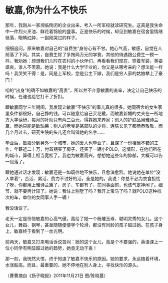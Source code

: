 # 敏嘉,你为什么不快乐

那年，我刚从一家濒临倒闭的企业出来，考入一所军校就读研究生。这真是我生命中一件烈火烹油、鲜花着锦般的盛事。正是快乐的时候，却见到敏嘉在宿舍里情绪低落，眼睛红肿，一副刚哭过的样子。 

细细追问，原来敏嘉对自己的“自费生”身份心有不甘。她心气高，敏感，自觉在人前落了下风。其实，自费生除了多掏两万元的学费，其他的待遇跟公费生一模一样。我劝她：想想我们儿时在农村的小伙伴们，再看看我们现在，穿着军装，英姿飒爽，谁人不羡慕。她说：我是什么大学毕业的，你又是从哪考来的？想法能一样吗！我哭笑不得：是，同是上军校，您是公主下嫁，我们是穷人家的姑娘攀上了豪门！ 

咱的“出身”的确不如敏嘉的“高贵”，所以并不介意敏嘉的直率，决定让自己快乐的时候，任谁也给它打不了折扣。 

跟敏嘉同学三年期间，我发现让敏嘉“不快乐”的事儿真的很多。她同宿舍的女生家里条件都很好，自己挣的钱，可以随意给自己买花戴，而敏嘉新婚的丈夫在一所地方大学读研，每月的补助只有两三百元，得靠她来养家；别人的护肤品用雅诗兰黛，而她只能是欧珀莱；别人的老爹是某部队的少将，连院长见了都恭恭敬敬，而几个月过去，研究生院的头儿还会叫错她的名字…… 

毕业后，敏嘉分到另外一个城市，她的爱人也毕业了，且谋了一份相当不错的工作，年薪近二十万，付首期买了房子，还买了一辆小POLO，这情形，在他们所在的城市，算得上相当宽松了。我也为敏嘉高兴，想想她这些年的抑郁，大概可以告一段落了。 

跟她通过话才发现：敏嘉还是一如既往地不快乐，且愈演愈烈。她说她在单位“没人罩着”，苦活、累活、费力不讨好的活，全是她的。我说：你总不必为衣食担忧了呀，你都用上雅诗兰黛了，房子、车都有了，在同事面前，也该气定神闲了。细节，就不要再计较了。她说：我住上别墅了吗？我开上宝马了吗？就POLO这种档次的车，单位的女同事人手一辆！ 

我没话说了。 

老天一定是怜惜敏嘉的心高气傲，竟给了她一个粉雕玉琢、聪明灵秀的女儿。这个女儿，舞蹈、钢琴，甚至随随便便学个轮滑，都没有同龄的孩子超过她。在孩子身上，敏嘉终于看到了一丝光明。 

前两天，敏嘉又打来电话诉说苦闷：她的这个女儿，竟是个不要强的，英语课上一位小同学有明显超过她的趋势，她竟无动于衷！ 

那一刻，我恍然大悟，终于知道了敏嘉不快乐的原因。她的要求，永远随着环境，水涨船高。而且，最重要的，她不停地在别人身上，寻找快乐的源头。 

（曹曹摘自《扬子晚报》2011年11月21日 图/陈晓蔓）